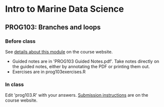 # Intro to Marine Data Science

## PROG103: Branches and loops

### Before class

See [details about this module](https://marinecs-100b.github.io/tracks/prog/prog103.html) on the course website. 

- Guided notes are in 'PROG103 Guided Notes.pdf'. Take notes directly on the guided notes, either by annotating the PDF or printing them out.
- Exercises are in prog103exercises.R

### In class

Edit 'prog103.R' with your answers. [Submission instructions](https://marinecs-100b.github.io/module-submission.html) are on the course website.
